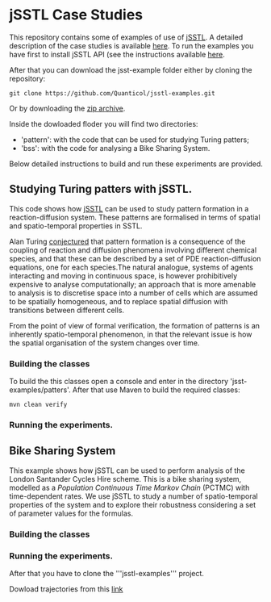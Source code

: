 # jSSTL Case Studies
This repository contains some of examples of use of [jSSTL](https://github.com/Quanticol/jsstl/). A detailed description of the case studies is available [here](https://arxiv.org/abs/1706.09334). To run the examples you have first to install jSSTL API (see the instructions available [here](https://github.com/Quanticol/jsstl/blob/master/README.md).

After that you can download the jsst-example folder either by cloning the repository:

```
git clone https://github.com/Quanticol/jsstl-examples.git
```

Or by downloading the [zip archive](https://github.com/Quanticol/jsstl-examples/archive/master.zip).

Inside the dowloaded floder you will find two directories:
- 'pattern': with the code that can be used for studying Turing patters;
- 'bss': with the code for analysing a Bike Sharing System. 

Below detailed instructions to build and run these experiments are provided.

## Studying Turing patters with jSSTL.

This code shows how [jSSTL](https://github.com/Quanticol/jsstl/) can be used to study pattern formation in a reaction-diffusion system. These patterns are formalised in terms of spatial and spatio-temporal properties in SSTL.

Alan Turing [conjectured](http://www.jstor.org/stable/92463?seq=1#page_scan_tab_contents) that pattern formation is a consequence of the coupling of reaction and diffusion phenomena involving different chemical species, and that these can be described by a set of PDE reaction-diffusion equations, one for each species.The natural analogue, systems of agents interacting and moving in continuous space, is however prohibitively expensive to analyse computationally; an approach that is more amenable to analysis is to discretise space into a number of cells which are assumed to be spatially homogeneous, and to replace spatial diffusion with transitions between different cells.

From the point of view of formal verification, the formation of patterns is an inherently spatio-temporal phenomenon, in that the relevant issue is how the spatial organisation of the system changes over time.

### Building the classes
To build the this classes open a console and enter in the directory 'jsst-examples/patters'. After that use Maven to build the required classes:

```
mvn clean verify
```

### Running the experiments.


## Bike Sharing System
This example shows how jSSTL can be used to perform analysis of the London Santander Cycles Hire scheme. This is a bike sharing system, modelled  as a *Population Continuous Time Markov Chain* (PCTMC) with time-dependent rates. We use jSSTL to study a number of spatio-temporal properties of the system and to explore their robustness considering a set of parameter values for the formulas. 


### Building the classes

### Running the experiments.

After that you have to clone the '''jsstl-examples''' project. 


Dowload trajectories from this [link](http://bit.ly/2EpsAId)





